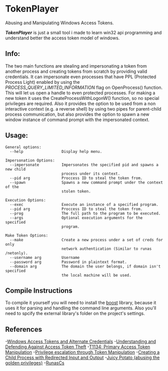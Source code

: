# TokenPlayer
Abusing and Manipulating Windows Access Tokens.

___TokenPlayer___ is just a small tool i made to learn win32 api programming and understand better the access token model of windows.

## Info:
The two main functions are stealing and impersonating a token from another process and creating tokens from scratch by providing valid credentials. It can impersonate even processes that have PPL (Protected Process Light) enabled by using the *PROCESS_QUERY_LIMITED_INFORMATION* flag on OpenProcess() function. This will let us open a handle to even protected processes. For making a new token it uses the CreateProcessWithLogonW() function, so no special privileges are required. Also it provides the option to be used from a non interactive context (e.g. a reverse shell) by using two pipes for parent-child process communication, but also provides the option to spawn a new window instance of command prompt with the impersonated context.

## Usage:
```
General options:
  --help                 Display help menu.

Impersonation Options:
  --impersonate          Impersonates the specified pid and spawns a new child
                         process under its context.
  --pid arg              Proccess ID to steal the token from.
  --spawn                Spawns a new command prompt under the context of the
                         stolen token.

Execution Options:
  --exec                 Execute an instance of a specified program.
  --pid arg              Proccess ID to steal the token from.
  --prog                 The full path to the program to be executed.
  --args                 Optional execution arguments for the specified
                         program.

Make Token Options:
  --make                 Create a new process under a set of creds for only
                         network authentication (Similar to runas /netonly).
  --username arg         Username
  --password arg         Password in plaintext format.
  --domain arg           The domain the user belongs, if domain isn't specified
                         the local machine will be used.
```

## Compile Instructions
To compile it yourself you will need to install the [boost](https://www.boost.org/) library, because it uses it for parsing and handling the command line arguments. Also you'll need to spcify the external library's folder on the project's settings.

## References
-[Windows Access Tokens and Alternate Credentials](https://blog.cobaltstrike.com/2015/12/16/windows-access-tokens-and-alternate-credentials/)
-[Understanding and Defending Against Access Token Theft](https://posts.specterops.io/understanding-and-defending-against-access-token-theft-finding-alternatives-to-winlogon-exe-80696c8a73b)
-[T1134: Primary Access Token Manipulation](https://www.ired.team/offensive-security/privilege-escalation/t1134-access-token-manipulation)
-[Privilege escalation through Token Manipulation](https://hacknpentest.com/privilege-escalation-through-token-manipulation/)
-[Creating a Child Process with Redirected Input and Output](https://docs.microsoft.com/en-us/windows/win32/procthread/creating-a-child-process-with-redirected-input-and-output?redirectedfrom=MSDN)
-[Juicy Potato (abusing the golden privileges)](https://github.com/ohpe/juicy-potato)
-[RunasCs](https://github.com/antonioCoco/RunasCs)


